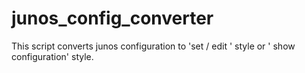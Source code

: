# junos_config_converter
This script converts junos configuration to 'set / edit ' style or ' show configuration' style.
